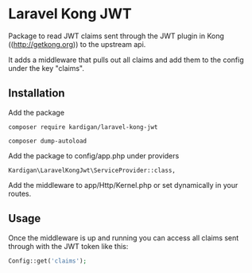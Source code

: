 # Laravel Kong JWT

Package to read JWT claims sent through the JWT
plugin in Kong ((http://getkong.org)) to the upstream api.

It adds a middleware that pulls out all claims and
add them to the config under the key "claims".

## Installation

Add the package

```
composer require kardigan/laravel-kong-jwt

composer dump-autoload
```

Add the package to config/app.php under providers
```
Kardigan\LaravelKongJwt\ServiceProvider::class,
```

Add the middleware to app/Http/Kernel.php or set dynamically in your routes.

## Usage

Once the middleware is up and running you can access
all claims sent through with the JWT token like this:

```php
Config::get('claims');
```
